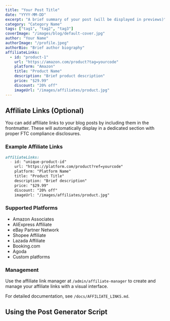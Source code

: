 ```yaml
---
title: "Your Post Title"
date: "YYYY-MM-DD"
excerpt: "A brief summary of your post (will be displayed in previews)"
category: "Category Name"
tags: ["tag1", "tag2", "tag3"]
coverImage: "/images/blog/default-cover.jpg"
author: "Your Name"
authorImage: "/profile.jpeg"
authorBio: "Brief author biography"
affiliateLinks:
  - id: "product-1"
    url: "https://amazon.com/product?tag=yourcode"
    platform: "Amazon"
    title: "Product Name"
    description: "Brief product description"
    price: "$29.99"
    discount: "20% off"
    imageUrl: "/images/affiliates/product.jpg"
---
```


## Affiliate Links (Optional)

You can add affiliate links to your blog posts by including them in the frontmatter. These will automatically display in a dedicated section with proper FTC compliance disclosures.

### Example Affiliate Links

```markdown
affiliateLinks:
  - id: "unique-product-id"
    url: "https://platform.com/product?ref=yourcode"
    platform: "Platform Name"
    title: "Product Title"
    description: "Brief description"
    price: "$29.99"
    discount: "20% off"
    imageUrl: "/images/affiliates/product.jpg"
```

### Supported Platforms

- Amazon Associates
- AliExpress Affiliate
- eBay Partner Network
- Shopee Affiliate
- Lazada Affiliate
- Booking.com
- Agoda
- Custom platforms

### Management

Use the affiliate link manager at `/admin/affiliate-manager` to create and manage your affiliate links with a visual interface.

For detailed documentation, see `/docs/AFFILIATE_LINKS.md`.

## Using the Post Generator Script